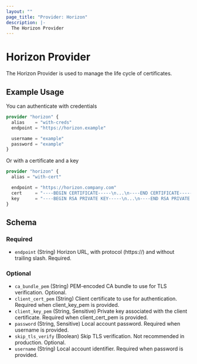 ```yaml
---
layout: ""
page_title: "Provider: Horizon"
description: |-
  The Horizon Provider
---
```


# Horizon Provider

The Horizon Provider is used to manage the life cycle of certificates.

## Example Usage

You can authenticate with credentials

```terraform
provider "horizon" {
  alias    = "with-creds"
  endpoint = "https://horizon.example"

  username = "example"
  password = "example"
}
```

Or with a certificate and a key

```terraform
provider "horizon" {
  alias = "with-cert"

  endpoint = "https://horizon.company.com"
  cert     = "----BEGIN CERTIFICATE-----\n...\n----END CERTIFICATE-----\n"
  key      = "----BEGIN RSA PRIVATE KEY-----\n...\n----END RSA PRIVATE KEY-----"
}
```


<!-- schema generated by tfplugindocs -->
## Schema

### Required

- `endpoint` (String) Horizon URL, with protocol (https://) and without trailing slash. Required.

### Optional

- `ca_bundle_pem` (String) PEM-encoded CA bundle to use for TLS verification. Optional.
- `client_cert_pem` (String) Client certificate to use for authentication. Required when client_key_pem is provided.
- `client_key_pem` (String, Sensitive) Private key associated with the client certificate. Required when client_cert_pem is provided.
- `password` (String, Sensitive) Local account password. Required when username is provided.
- `skip_tls_verify` (Boolean) Skip TLS verification. Not recommended in production. Optional.
- `username` (String) Local account identifier. Required when password is provided.